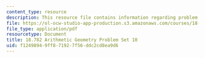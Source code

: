 ```yaml
---
content_type: resource
description: This resource file contains information regarding problem set 10.
file: https://ol-ocw-studio-app-production.s3.amazonaws.com/courses/18-782-introduction-to-arithmetic-geometry-fall-2013/f12498949ff871927f56ddc2cd8ea9d6_MIT18_782F13_pset10.pdf
file_type: application/pdf
resourcetype: Document
title: 18.782 Arithmetic Geometry Problem Set 10
uid: f1249894-9ff8-7192-7f56-ddc2cd8ea9d6
---
```

